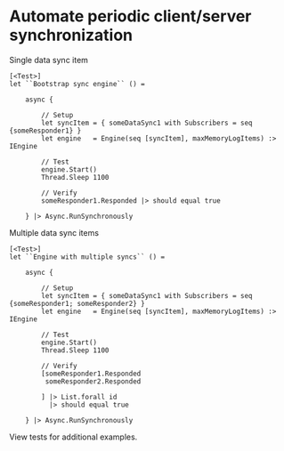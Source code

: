# Automate periodic client/server synchronization
Single data sync item

    [<Test>]
    let ``Bootstrap sync engine`` () =

        async {
    
            // Setup
            let syncItem = { someDataSync1 with Subscribers = seq {someResponder1} }
            let engine   = Engine(seq [syncItem], maxMemoryLogItems) :> IEngine

            // Test
            engine.Start()
            Thread.Sleep 1100

            // Verify
            someResponder1.Responded |> should equal true

        } |> Async.RunSynchronously
        
Multiple data sync items

    [<Test>]
    let ``Engine with multiple syncs`` () =

        async {
    
            // Setup
            let syncItem = { someDataSync1 with Subscribers = seq {someResponder1; someResponder2} }
            let engine   = Engine(seq [syncItem], maxMemoryLogItems) :> IEngine

            // Test
            engine.Start()
            Thread.Sleep 1100

            // Verify
            [someResponder1.Responded
             someResponder2.Responded

            ] |> List.forall id
              |> should equal true

        } |> Async.RunSynchronously
        
View tests for additional examples.
